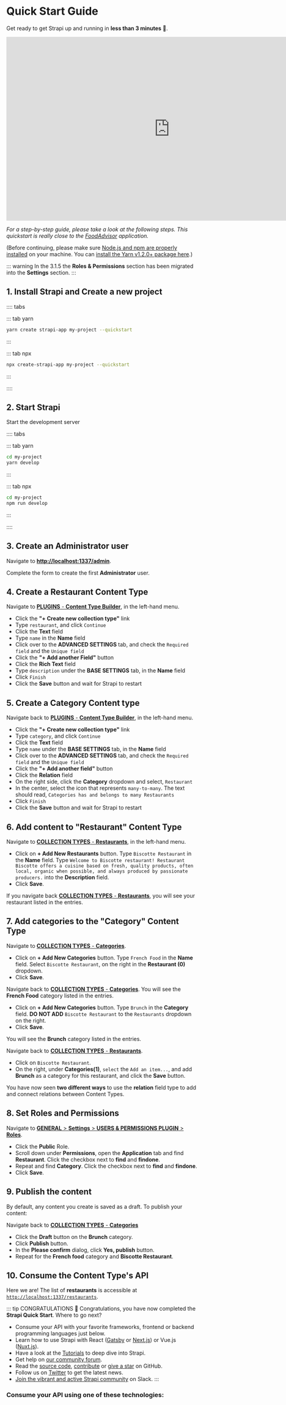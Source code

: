 # Quick Start Guide

Get ready to get Strapi up and running in **less than 3 minutes** 🚀.

<div class="video-container">
  <iframe width="853" height="480" src="https://www.youtube.com/embed/zd0_S_FPzKg" frameborder="0" allow="accelerometer; autoplay; encrypted-media; gyroscope; picture-in-picture" allowfullscreen></iframe>
</div>

_For a step-by-step guide, please take a look at the following steps. This quickstart is really close to the [FoodAdvisor](https://github.com/strapi/foodadvisor) application._

(Before continuing, please make sure [Node.js and npm are properly installed](/developer-docs/latest/setup-deployment-guides/installation/cli.md#step-1-make-sure-requirements-are-met) on your machine. You can [install the Yarn v1.2.0+ package here](https://yarnpkg.com/en/).)

::: warning
In the 3.1.5 the **Roles & Permissions** section has been migrated into the **Settings** section.
:::

## 1. Install Strapi and Create a new project

:::: tabs

::: tab yarn

```bash
yarn create strapi-app my-project --quickstart
```

:::

::: tab npx

```bash
npx create-strapi-app my-project --quickstart
```

:::

::::

## 2. Start Strapi

Start the development server

:::: tabs

::: tab yarn

```bash
cd my-project
yarn develop
```

:::

::: tab npx

```bash
cd my-project
npm run develop
```

:::

::::

## 3. Create an Administrator user

Navigate to [**http://localhost:1337/admin**](http://localhost:1337/admin).

Complete the form to create the first **Administrator** user.

## 4. Create a Restaurant Content Type

Navigate to [**PLUGINS** - **Content Type Builder**](http://localhost:1337/admin/plugins/content-type-builder), in the left-hand menu.

- Click the **"+ Create new collection type"** link
- Type `restaurant`, and click `Continue`
- Click the **Text** field
- Type `name` in the **Name** field
- Click over to the **ADVANCED SETTINGS** tab, and check the `Required field` and the `Unique field`
- Click the **"+ Add another Field"** button
- Click the **Rich Text** field
- Type `description` under the **BASE SETTINGS** tab, in the **Name** field
- Click `Finish`
- Click the **Save** button and wait for Strapi to restart

## 5. Create a Category Content type

Navigate back to [**PLUGINS** - **Content Type Builder**](http://localhost:1337/admin/plugins/content-type-builder), in the left-hand menu.

- Click the **"+ Create new collection type"** link
- Type `category`, and click `Continue`
- Click the **Text** field
- Type `name` under the **BASE SETTINGS** tab, in the **Name** field
- Click over to the **ADVANCED SETTINGS** tab, and check the `Required field` and the `Unique field`
- Click the **"+ Add another field"** button
- Click the **Relation** field
- On the right side, click the **Category** dropdown and select, `Restaurant`
- In the center, select the icon that represents `many-to-many`. The text should read, `Categories has and belongs to many Restaurants`
- Click `Finish`
- Click the **Save** button and wait for Strapi to restart

## 6. Add content to "Restaurant" Content Type

Navigate to [**COLLECTION TYPES** - **Restaurants**](http://localhost:1337/admin/plugins/content-manager/collectionType/application::restaurant.restaurant), in the left-hand menu.

- Click on **+ Add New Restaurants** button. Type `Biscotte Restaurant` in the **Name** field. Type `Welcome to Biscotte restaurant! Restaurant Biscotte offers a cuisine based on fresh, quality products, often local, organic when possible, and always produced by passionate producers.` into the **Description** field.
- Click **Save**.

If you navigate back [**COLLECTION TYPES** - **Restaurants**](http://localhost:1337/admin/plugins/content-manager/collectionType/application::restaurant.restaurant), you will see your restaurant listed in the entries.

## 7. Add categories to the "Category" Content Type

Navigate to [**COLLECTION TYPES** - **Categories**](http://localhost:1337/admin/plugins/content-manager/collectionType/application::category.category).

- Click on **+ Add New Categories** button. Type `French Food` in the **Name** field. Select `Biscotte Restaurant`, on the right in the **Restaurant (0)** dropdown.
- Click **Save**.

Navigate back to [**COLLECTION TYPES** - **Categories**](http://localhost:1337/admin/plugins/content-manager/collectionType/application::category.category). You will see the **French Food** category listed in the entries.

- Click on **+ Add New Categories** button. Type `Brunch` in the **Category** field. **DO NOT ADD** `Biscotte Restaurant` to the `Restaurants` dropdown on the right.
- Click **Save**.

You will see the **Brunch** category listed in the entries.

Navigate back to [**COLLECTION TYPES** - **Restaurants**](http://localhost:1337/admin/plugins/content-manager/collectionType/application::restaurant.restaurant).

- Click on `Biscotte Restaurant`.
- On the right, under **Categories(1)**, `select` the `Add an item...`, and add **Brunch** as a category for this restaurant, and click the **Save** button.

You have now seen **two different ways** to use the **relation** field type to add and connect relations between Content Types.

## 8. Set Roles and Permissions

Navigate to [**GENERAL** > **Settings** > **USERS & PERMISSIONS PLUGIN** > **Roles**](http://localhost:1337/admin/settings/users-permissions/roles).

- Click the **Public** Role.
- Scroll down under **Permissions**, open the **Application** tab and find **Restaurant**. Click the checkbox next to **find** and **findone**.
- Repeat and find **Category**. Click the checkbox next to **find** and **findone**.
- Click **Save**.

## 9. Publish the content

By default, any content you create is saved as a draft. To publish your content:

Navigate back to [**COLLECTION TYPES** - **Categories**](http://localhost:1337/admin/plugins/content-manager/collectionType/application::category.category)

- Click the **Draft** button on the **Brunch** category.
- Click **Publish** button.
- In the **Please confirm** dialog, click **Yes, publish** button.
- Repeat for the **French food** category and **Biscotte Restaurant**.

## 10. Consume the Content Type's API

Here we are! The list of **restaurants** is accessible at [`http://localhost:1337/restaurants`](http://localhost:1337/restaurants).

::: tip CONGRATULATIONS
👏 Congratulations, you have now completed the **Strapi Quick Start**. Where to go next?

- Consume your API with your favorite frameworks, frontend or backend programming languages just below.
- Learn how to use Strapi with React ([Gatsby](https://strapi.io/blog/build-a-static-blog-with-gatsby-and-strapi) or [Next.js](https://strapi.io/blog/nextjs-react-hooks-strapi-food-app-1)) or Vue.js ([Nuxt.js](https://strapi.io/blog/cooking-a-deliveroo-clone-with-nuxt-vue-js-graphql-strapi-and-stripe-setup-part-1-7/)).
- Have a look at the [Tutorials](https://strapi.io/tutorials) to deep dive into Strapi.
- Get help on [our community forum](https://forum.strapi.io).
- Read the [source code](https://github.com/strapi/strapi), [contribute](https://github.com/strapi/strapi/blob/master/CONTRIBUTING.md) or [give a star](https://github.com/strapi/strapi) on GitHub.
- Follow us on [Twitter](https://twitter.com/strapijs) to get the latest news.
- [Join the vibrant and active Strapi community](https://slack.strapi.io) on Slack.
  :::

### Consume your API using one of these technologies:

  <IntegrationLinks>
  </IntegrationLinks>
